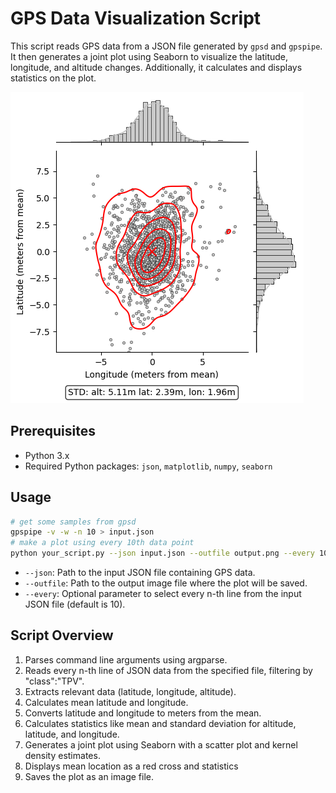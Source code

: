 # GPS Data Visualization Script

This script reads GPS data from a JSON file generated by `gpsd` and `gpspipe`. It then generates a joint plot using Seaborn to visualize the latitude, longitude, and altitude changes. Additionally, it calculates and displays statistics on the plot.

![sample_plot](plot-lat-lon.png)

## Prerequisites

- Python 3.x
- Required Python packages: `json`, `matplotlib`, `numpy`, `seaborn`

## Usage

```bash
# get some samples from gpsd
gpspipe -v -w -n 10 > input.json
# make a plot using every 10th data point
python your_script.py --json input.json --outfile output.png --every 10
```


-    `--json`: Path to the input JSON file containing GPS data.
-    `--outfile`: Path to the output image file where the plot will be saved.
-    `--every`: Optional parameter to select every n-th line from the input JSON file (default is 10).

## Script Overview

1.    Parses command line arguments using argparse.
1.    Reads every n-th line of JSON data from the specified file, filtering by "class":"TPV".
1.    Extracts relevant data (latitude, longitude, altitude).
1.    Calculates mean latitude and longitude.
1.    Converts latitude and longitude to meters from the mean.
1.    Calculates statistics like mean and standard deviation for altitude, latitude, and longitude.
1.    Generates a joint plot using Seaborn with a scatter plot and kernel density estimates.
1.    Displays mean location as a red cross and statistics
1.    Saves the plot as an image file.